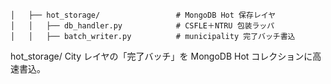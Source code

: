     │   ├── hot_storage/                 # MongoDB Hot 保存レイヤ
    │   │   ├── db_handler.py            # CSFLE＋NTRU 包装ラッパ
    │   │   ├── batch_writer.py          # municipality 完了バッチ書込

hot_storage/
City レイヤの「完了バッチ」を MongoDB Hot コレクションに高速書込。